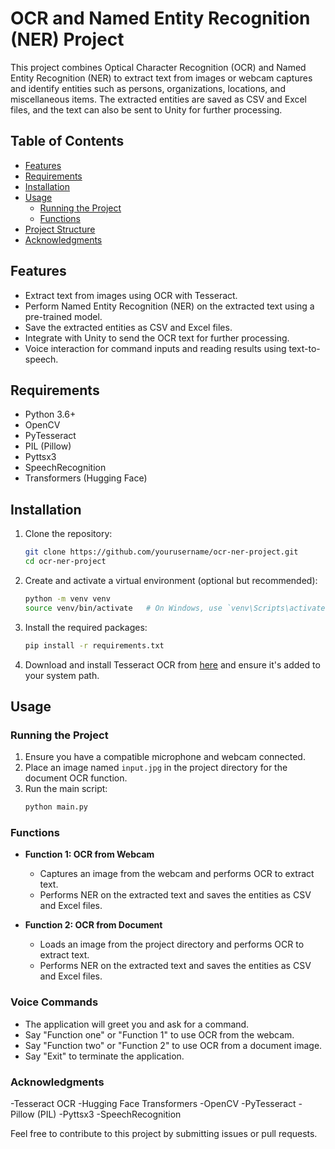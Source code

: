 # OCR and Named Entity Recognition (NER) Project

This project combines Optical Character Recognition (OCR) and Named Entity Recognition (NER) to extract text from images or webcam captures and identify entities such as persons, organizations, locations, and miscellaneous items. The extracted entities are saved as CSV and Excel files, and the text can also be sent to Unity for further processing.

## Table of Contents

- [Features](#features)
- [Requirements](#requirements)
- [Installation](#installation)
- [Usage](#usage)
  - [Running the Project](#running-the-project)
  - [Functions](#functions)
- [Project Structure](#project-structure)
- [Acknowledgments](#acknowledgments)

## Features

- Extract text from images using OCR with Tesseract.
- Perform Named Entity Recognition (NER) on the extracted text using a pre-trained model.
- Save the extracted entities as CSV and Excel files.
- Integrate with Unity to send the OCR text for further processing.
- Voice interaction for command inputs and reading results using text-to-speech.

## Requirements

- Python 3.6+
- OpenCV
- PyTesseract
- PIL (Pillow)
- Pyttsx3
- SpeechRecognition
- Transformers (Hugging Face)

## Installation

1. Clone the repository:
    ```bash
    git clone https://github.com/yourusername/ocr-ner-project.git
    cd ocr-ner-project
    ```

2. Create and activate a virtual environment (optional but recommended):
    ```bash
    python -m venv venv
    source venv/bin/activate   # On Windows, use `venv\Scripts\activate`
    ```

3. Install the required packages:
    ```bash
    pip install -r requirements.txt
    ```

4. Download and install Tesseract OCR from [here](https://github.com/tesseract-ocr/tesseract) and ensure it's added to your system path.

## Usage

### Running the Project

1. Ensure you have a compatible microphone and webcam connected.
2. Place an image named `input.jpg` in the project directory for the document OCR function.
3. Run the main script:
    ```bash
    python main.py
    ```

### Functions

- **Function 1: OCR from Webcam**
  - Captures an image from the webcam and performs OCR to extract text.
  - Performs NER on the extracted text and saves the entities as CSV and Excel files.

- **Function 2: OCR from Document**
  - Loads an image from the project directory and performs OCR to extract text.
  - Performs NER on the extracted text and saves the entities as CSV and Excel files.

### Voice Commands

- The application will greet you and ask for a command.
- Say "Function one" or "Function 1" to use OCR from the webcam.
- Say "Function two" or "Function 2" to use OCR from a document image.
- Say "Exit" to terminate the application.

### Acknowledgments
-Tesseract OCR
-Hugging Face Transformers
-OpenCV
-PyTesseract
-Pillow (PIL)
-Pyttsx3
-SpeechRecognition

Feel free to contribute to this project by submitting issues or pull requests. 

